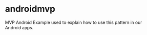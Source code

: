 androidmvp
==========

MVP Android Example used to explain how to use this pattern in our Android apps.


